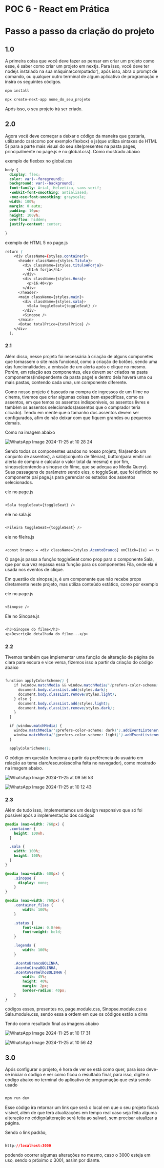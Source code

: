 # POC 6 - React em Prática

# Passo a passo da criação do projeto

## 1.0
A primeira coisa que você deve fazer ao pensar em criar um projeto como esse, é saber como criar um projeto em nextjs. Para isso, você deve ter nodejs instalado na sua máquina(computador), após isso, abra o prompt de comando, ou qualquer outro terminal de algum aplicativo de programação e insira os seguintes códigos.

  ```css
npm install

npx create-next-app nome_do_seu_projeto
```
Após isso, o seu projeto irá ser criado.

## 2.0
Agora você deve começar a deixar o código da maneira que gostaria, utilizando css(como por exemplo flexbox) e js(que utiliza sintaxes de HTML 5) para a parte mais visual do seu site(presentes na pasta pages, principalmente no page.js e no global.css). Como mostrado abaixo

exemplo de flexbox no global.css
```css
body {
  display: flex;
  color: var(--foreground);
  background: var(--background);
  font-family: Arial, Helvetica, sans-serif;
  -webkit-font-smoothing: antialiased;
  -moz-osx-font-smoothing: grayscale;
  width: 100%;
  margin: 0 auto; 
  padding: 10px; 
  height: 100vh; 
  overflow: hidden;
  justify-content: center;
  
}
```

exemplo de HTML 5 no page.js
```css
return (
    <div className={styles.container}>
      <header className={styles.Titulo}>
        <div className={styles.tituloAForja}>
          <h1>A forja</h1>
        </div>
        <div className={styles.Hora}>
          <p>16:40</p>
        </div>
      </header>
      <main className={styles.main}>
        <div className={styles.sala}>
          <Sala toggleSeat={toggleSeat} />
        </div>
        <Sinopse />
      </main>
      <Botao totalPrice={totalPrice} />
    </div>
  );
```


### 2.1
Além disso, nesse projeto foi necessária à criação de alguns componetes que tornassem o site mais funcional, como a criação de botões, sendo uma das funcionalidades, a emissão de um alerta após o clique no mesmo. Porém, em relação aos componentes, eles devem ser criados na pasta componentes(independente da pasta page) e dentro dela haverá uma ou mais pastas, contendo cada uma, um componente diferente. 

Como nosso projeto é baseado na compra de ingressos de um filme no cinema, tivemos que criar algumas coisas bem específicas, como os assentos, em que temos os assentos indisponíveis, os assentos livres e também os assentos selecionados(assentos que o comprador teria clicado). Tendo em mente que o tamanho dos assentos devem ser configurados, afim de não deixar com que fiquem grandes ou pequenos demais.

Como na imagem abaixo

![WhatsApp Image 2024-11-25 at 10 28 24](https://github.com/user-attachments/assets/ad4ab4a3-9a4a-45d0-ab2b-1925db500639)


Sendo todos os componentes usados no nosso projeto, fila(sendo um conjunto de assentos), a sala(conjunto de fileiras), button(para emitir um alerta de compra e calcular o valor total da mesma) e por fim, sinopse(contendo a sinopse do filme, que se adequa ao Media Query). 
Suas passagens de parâmetro sendo eles, o toggleSeat, que foi definido no componente pai page.js para gerenciar os estados dos assentos selecionados.

ele no page.js
```css

<Sala toggleSeat={toggleSeat} />

```

ele no sala.js
```css

<Fileira toggleSeat={toggleSeat} />

```
ele no fileira.js
```css

<const branco = <div className={styles.AcentoBranco} onClick={(e) => toggleSeat(e.target)}></div>;

```
O page.js passa a função toggleSeat como prop para o componente Sala, que por sua vez repassa essa função para os componentes Fila, onde ela é usada nos eventos de clique.

Em questão do sinopse.js, é um componente que não recebe props diretamente neste projeto, mas utiliza conteúdo estático, como por exemplo

ele no page.js
```css

<Sinopse />

```

Ele no Sinopse.js
```css

<h3>Sinopse do filme</h3>
<p>Descrição detalhada do filme...</p>

```



### 2.2
Tivemos também que implementar uma função de alteração de página de clara para escura e vice versa, fizemos isso a partir da criação do código abaixo

```css

function applyColorScheme() {
    if (window.matchMedia && window.matchMedia('(prefers-color-scheme: dark)').matches) {
      document.body.classList.add(styles.dark);
      document.body.classList.remove(styles.light);
    } else {
      document.body.classList.add(styles.light);
      document.body.classList.remove(styles.dark);
    }
  }

  if (window.matchMedia) {
    window.matchMedia('(prefers-color-scheme: dark)').addEventListener('change', applyColorScheme);
    window.matchMedia('(prefers-color-scheme: light)').addEventListener('change', applyColorScheme);
  }

  applyColorScheme();

```

O código em questão funciona a partir da prefêrencia do usuário em relação ao tema claro/escuro(escolha feita no navegador), como mostrado na imagem abaixo.

![WhatsApp Image 2024-11-25 at 09 56 53](https://github.com/user-attachments/assets/a3ea5c3e-f01a-457e-afa4-1a73c919d05c)

![WhatsApp Image 2024-11-25 at 10 12 43](https://github.com/user-attachments/assets/ade59f2b-9de2-4865-9a48-ee346e966873)


### 2.3
Além de tudo isso, implementamos um design responsivo que só foi possível após a implementação dos códigos

```css
@media (max-width: 768px) {
  .container {
    height: 100vh;
  }

  .sala {
    width: 100%;
    height: 100%;
  }
}
```
```css
@media (max-width: 600px) {   
    .sinopse {
      display: none;
    }
}
```
```css
@media (max-width: 768px) {
    .container_filas {
        width: 100%;
    }

    .status {
        font-size: 0.8rem;
        font-weight: bold;
    }

    .legenda {
        width: 100%;
    }

    .AcentoBrancoBOLINHA,
    .AcentoCinzaBOLINHA,
    .AcentoVermelhoBOLINHA {
        width: 45%;
        height: 40%;
        margin: 2px;
        border-radius: 40px;
    }
}
```

códigos esses, presentes no, page.module.css, Sinopse.module.css e Sala.module.css, sendo essa a ordem em que os códigos estão a cima

Tendo como resultado final as imagens abaixo

![WhatsApp Image 2024-11-25 at 10 17 31](https://github.com/user-attachments/assets/67dcdb18-bad5-4f57-a5f5-787ebe538444)

![WhatsApp Image 2024-11-25 at 10 56 42](https://github.com/user-attachments/assets/85cb668f-3480-49e7-8736-1b7a1b59c0ff)



## 3.0 
Após configurar o projeto, é hora de ver se está como quer, para isso deve-se iniciar o código e ver como ficou o resultado final, para isso, digite o código abaixo no terminal do aplicativo de programação que está sendo usado

```css

npm run dev

```

Esse código ira retornar um link que será o local em que o seu projeto ficará visível, além de que terá atualizações em tempo real caso seja feita alguma alteração no código(alteração será feita ao salvar), sem precisar atualizar a página. 

Sendo o link padrão,

```css

http://localhost:3000

```
podendo ocorrer algumas alterações no mesmo, caso o 3000 esteja em uso, sendo o próximo o 3001, assim por diante.

